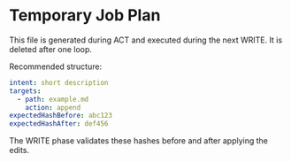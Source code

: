 <!-- @meta {
  "fileType": "temporary",
  "subtype": "job_plan",
  "ttlCycles": 1,
  "purpose": "Ephemeral plan describing the next WRITE actions.",
  "editPolicy": "appendOrReplace",
  "routeScope": "global"
} -->
# Temporary Job Plan
This file is generated during ACT and executed during the next WRITE. It is deleted after one loop.

Recommended structure:

```yaml
intent: short description
targets:
  - path: example.md
    action: append
expectedHashBefore: abc123
expectedHashAfter: def456
```

The WRITE phase validates these hashes before and after applying the edits.
